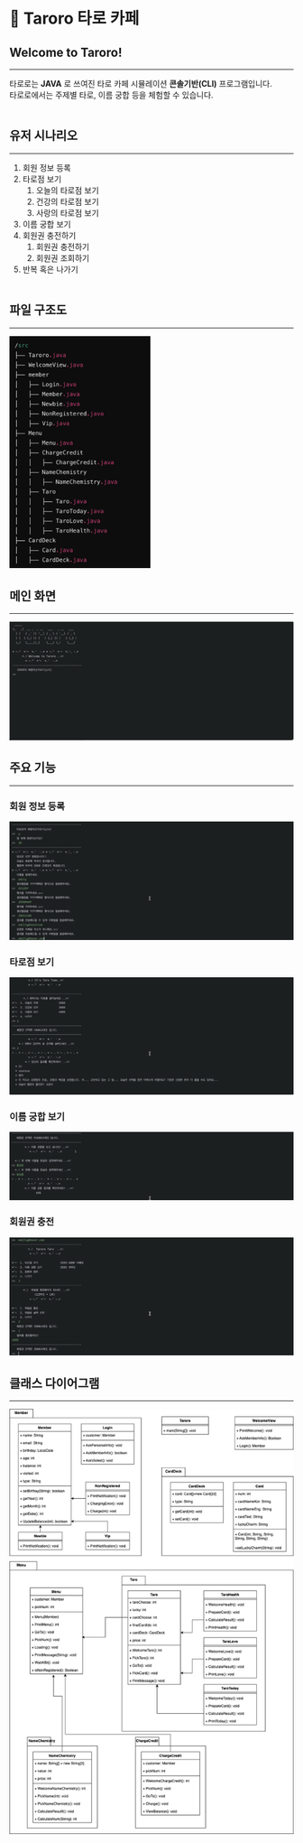 # 🔮 Taroro 타로 카페

## Welcome to Taroro!

---
타로로는 __JAVA__ 로 쓰여진 타로 카페 시뮬레이션 __콘솔기반(CLI)__ 프로그램입니다.   
타로로에서는 주제별 타로, 이름 궁합 등을 체험할 수 있습니다.<br><br>

## 유저 시나리오

---
1. 회원 정보 등록
2. 타로점 보기
   1. 오늘의 타로점 보기
   2. 건강의 타로점 보기
   3. 사랑의 타로점 보기
3. 이름 궁합 보기
4. 회원권 충전하기
   1. 회원권 충전하기
   2. 회원권 조회하기
5. 반복 혹은 나가기<br><br>

## 파일 구조도

---
<img src="img/TaroroFileStructure.png" width="250" height=""/>

## 메인 화면

---
<img src="img/TaroroMain.png" />

## 주요 기능

---
### 회원 정보 등록
<img src="img/TaroroMemberRegister.png" />

### 타로점 보기
<img src="img/TaroroTaro.png" />

### 이름 궁합 보기
<img src="img/TaroroNameChemistry.png" />

### 회원권 충전
<img src="img/TaroroChargeCredit.png" />

## 클래스 다이어그램

---
![클래스 다이어그램](img/TaroroClassDiagram.png)



